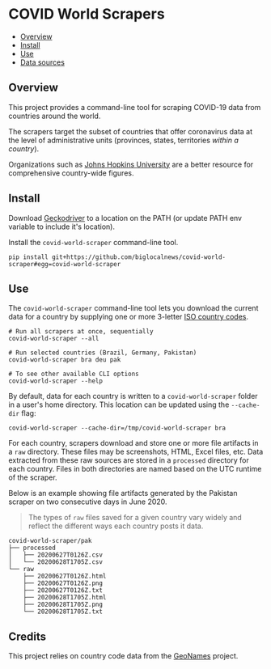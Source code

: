 # COVID World Scrapers

- [Overview](#overview)
- [Install](#install)
- [Use](#use)
- [Data sources](#data-sources)

## Overview

This project provides a command-line tool for scraping COVID-19 data
from countries around the world.

The scrapers target the subset of countries that offer coronavirus data at the level
of administrative units (provinces, states, territories *within a country*).

Organizations such as [Johns Hopkins University][] are a better resource for
comprehensive country-wide figures.

[Johns Hopkins University]: https://coronavirus.jhu.edu/data

## Install

Download [Geckodriver](https://github.com/mozilla/geckodriver/releases) to a location on the PATH (or update PATH env variable to include it's location).

Install the `covid-world-scraper` command-line tool.

```
pip install git+https://github.com/biglocalnews/covid-world-scraper#egg=covid-world-scraper
```

## Use

The `covid-world-scraper` command-line tool lets you download the
current data for a country by supplying one or more 3-letter [ISO country codes][].

[ISO country codes]: https://en.wikipedia.org/wiki/ISO_3166-1_alpha-3

```
# Run all scrapers at once, sequentially
covid-world-scraper --all

# Run selected countries (Brazil, Germany, Pakistan)
covid-world-scraper bra deu pak

# To see other available CLI options
covid-world-scraper --help
```

By default, data for each country is written to a `covid-world-scraper` folder
in a user's home directory. This location can be updated using the
`--cache-dir` flag:

```
covid-world-scraper --cache-dir=/tmp/covid-world-scraper bra
```

For each country, scrapers download and store one or more file artifacts in a `raw`
directory. These files may be screenshots, HTML, Excel files, etc. Data
extracted from these raw sources are stored in a `processed` directory
for each country. Files in both directories are named based on the
UTC runtime of the scraper.

Below is an example showing file artifacts generated by the Pakistan scraper
on two consecutive days in June 2020.

> The types of `raw` files saved for a given country vary
> widely and reflect the different ways each country posts it data.

```
covid-world-scraper/pak
├── processed
│   ├── 20200627T0126Z.csv
│   └── 20200628T1705Z.csv
└── raw
    ├── 20200627T0126Z.html
    ├── 20200627T0126Z.png
    ├── 20200627T0126Z.txt
    ├── 20200628T1705Z.html
    ├── 20200628T1705Z.png
    └── 20200628T1705Z.txt
```

## Credits

This project relies on country code data from the [GeoNames](https://www.geonames.org/) project.
